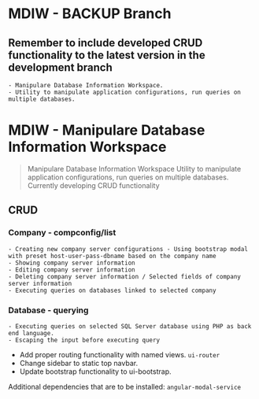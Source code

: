 # MDIW - BACKUP Branch
## Remember to include developed CRUD functionality to the latest version in the development branch

	- Manipulare Database Information Workspace.
	- Utility to manipulate application configurations, run queries on multiple databases.

# MDIW - Manipulare Database Information Workspace
>Manipulare Database Information Workspace
>Utility to manipulate application configurations, run queries on multiple databases.
>Currently developing CRUD functionality


## CRUD

### Company - compconfig/list
	- Creating new company server configurations - Using bootstrap modal with preset host-user-pass-dbname based on the company name
	- Showing company server information
	- Editing company server information
	- Deleting company server information / Selected fields of company server information
	- Executing queries on databases linked to selected company

### Database - querying
	- Executing queries on selected SQL Server database using PHP as back end language.
	- Escaping the input before executing query

- Add proper routing functionality with named views. ```ui-router```
- Change sidebar to static top navbar.
- Update bootstrap functionality to ui-bootstrap.

Additional dependencies that are to be installed:
``` angular-modal-service ```
